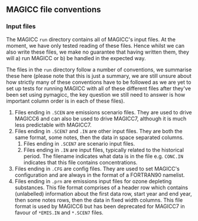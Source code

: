 ## MAGICC file conventions

### Input files

The MAGICC `run` directory contains all of MAGICC's input files. At the moment, we have only tested reading of these files. Hence whilst we can also write these files, we make no guarantee that having written them, they will a) run MAGICC or b) be handled in the expected way.

The files in the `run` directory follow a number of conventions, we summarise these here (please note that this is just a summary, we are still unsure about how strictly many of these conventions have to be followed as we are yet to set up tests for running MAGICC with all of these different files after they've been set using pymagicc, the key question we still need to answer is how important column order is in each of these files).

1. Files ending in `.SCEN` are emissions scenario files. They are used to drive MAGICC6 and can also be used to drive MAGICC7, although it is much less predictable with MAGICC7.
1. Files ending in `.SCEN7` and `.IN` are other input files. They are both the same format, some notes, then the data in space separated columns.
    1. Files ending in `.SCEN7` are scenario input files.
    1. Files ending in `.IN` are input files, typically related to the historical period. The filename indicates what data is in the file e.g. `CONC.IN` indicates that this file contains concentrations.
1. Files ending in `.CFG` are config files. They are used to set MAGICC's configuration and are always in the format of a FORTRAN90 namelist.
1. Files ending in `.prn` are emissions input files for ozone depleting substances. This file format comprises of a header row which contains (unlabelled) information about the first data row, start year and end year, then some notes rows, then the data in fixed width columns. This file format is used by MAGICC6 but has been deprecated for MAGICC7 in favour of `*EMIS.IN` and `*.SCEN7` files.
